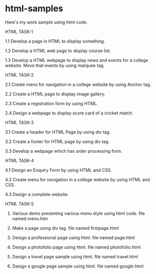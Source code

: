# html-samples
Here's my work sample using html code.

HTML TASK-1

1.1 Develop a page in HTML to display something.

1.2 Develop a HTML web page to display course list.

1.3 Develop a HTML webpage to display news and events for a college website. Move that events by using marquee tag.

HTML TASK-2

2.1 Create menu for navigation in a college website by using Anchor tag.

2.2 Create a HTML page to display image gallery.

2.3 Create a registration form by using HTML.

2.4 Design a webpage to display score card of a cricket match.

HTML TASK-3

3.1 Create a header for HTML Page by using div tag.

3.2 Create a footer for HTML page by using div tag.

3.3 Develop a webpage which has order processing form.

HTML TASK-4

4.1 Design an Enquiry Form by using HTML and CSS.

4.2 Create menu for navigation in a college website by using HTML and CSS.

4.3 Design a complete website.

HTML TASK-5

1. Various demo presenting various menu style using html code. file named menu.htm

2. Make a page using div tag. file named firstpage.html

3. Design a professional page using html. file named page.html

4. Design a photofolio page using html. file named photofolio.html

5. Design a travel page sample using html. file named travel.html

6. Design a google page sample using html. file named google.html
